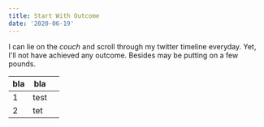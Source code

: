 ```yaml
---
title: Start With Outcome
date: '2020-06-19'
---
```

I can lie on the _couch_ and scroll through my twitter timeline everyday. Yet, I'll not have achieved any outcome. Besides may be putting on a few pounds.

| bla | bla |  |
| --- | --- | --- |
| 1 | test |  |
| 2 | tet |  |
